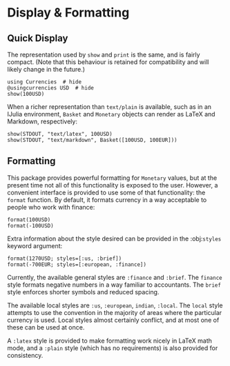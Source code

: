 # Display & Formatting

## Quick Display

The representation used by `show` and `print` is the same, and is fairly
compact. (Note that this behaviour is retained for compatibility and will likely
change in the future.)

```@repl disp
using Currencies  # hide
@usingcurrencies USD  # hide
show(100USD)
```

When a richer representation than `text/plain` is available, such as in an
IJulia environment, `Basket` and `Monetary` objects can render as LaTeX and
Markdown, respectively:

```@repl disp
show(STDOUT, "text/latex", 100USD)
show(STDOUT, "text/markdown", Basket([100USD, 100EUR]))
```

## Formatting

This package provides powerful formatting for `Monetary` values, but at the
present time not all of this functionality is exposed to the user. However, a
convenient interface is provided to use some of that functionality: the `format`
function. By default, it formats currency in a way acceptable to people who work
with finance:

```@repl disp
format(100USD)
format(-100USD)
```

Extra information about the style desired can be provided in the :obj:`styles`
keyword argument:

```@repl disp
format(1270USD; styles=[:us, :brief])
format(-700EUR; styles=[:european, :finance])
```

Currently, the available general styles are `:finance` and `:brief`. The
`finance` style formats negative numbers in a way familiar to accountants. The
`brief` style enforces shorter symbols and reduced spacing.

The available local styles are `:us`, `:european`, `indian`, `:local`. The
`local` style attempts to use the convention in the majority of areas where the
particular currency is used. Local styles almost certainly conflict, and at most
one of these can be used at once.

A `:latex` style is provided to make formatting work nicely in LaTeX math mode,
and a `:plain` style (which has no requirements) is also provided for
consistency.
